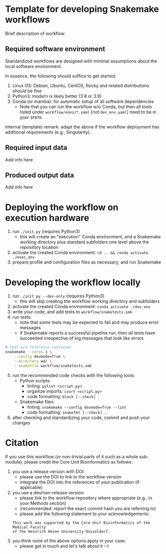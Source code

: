 # Template for developing Snakemake workflows

Brief description of workflow

## Required software environment

Standardized workflows are designed with minimal assumptions about the local software environment.

In essence, the following should suffice to get started:
1. Linux OS: Debian, Ubuntu, CentOS, Rocky and related distributions should be fine
2. Python3: modern is likely better (3.8 or 3.9)
3. Conda (or mamba): for automatic setup of all software dependencies
    - Note that you can run the workflow w/o Conda, but then all tools listed under `workflow/envs/*.yaml` [not `dev_env.yaml`] need to be in your `$PATH`.

Internal (template) remark: adapt the above if the workflow deployment has additional requirements (e.g., Singularity).

## Required input data

Add info here

## Produced output data

Add info here

# Deploying the workflow on execution hardware

1. run `./init.py` (requires Python3)
    - this will create an "execution" Conda environment,
    and a Snakemake working directory plus standard subfolders
    one level above the repository location
2. activate the created Conda environment: `cd .. && conda activate ./exec_env`
3. prepare profile and configuration files as necessary, and run Snakemake


# Developing the workflow locally

1. run `./init.py --dev-only` (requires Python3)
    - this will skip creating the workflow working directory and subfolders
2. activate the created Conda environment: `conda activate ./dev_env`
3. write your code, and add tests to `workflow/snaketests.smk`
4. run tests:
    - note that some tests may be expected to fail and may produce error messages
    - if Snakemake reports a successful pipeline run, then all tests have succeeded
      irrespective of log messages that look like errors
```bash
# test w/o reference container
snakemake --cores 1 \
    --config devmode=True \
    --directory wd/ \
    --snakefile workflow/snaketests.smk
```
    
5. run the recommended code checks with the following tools:
    - Python scripts:
        - linting: `pylint <script.py>`
        - organize imports: `isort <script.py>`
        - code formatting: `black [--check] .`
    - Snakemake files:
        - linting: `snakemake --config devmode=True --lint`
        - code formatting: `snakefmt [--check] .`
6. after checking and standardizing your code, commit and push your changes

# Citation

If you use this workflow (or non-trivial parts of it such as a whole sub-module),
please credit the Core Unit Bioinformatics as follows:

1. you use a release version with DOI:
    - please use the DOI to link to the workflow version
    - integrate the DOI into the references of your publication (if applicable)
2. you use a dev/non-release version:
    - please link to the workflow repository where appropriate (e.g., in your Methods section)
    - (recommended: report the exact commit hash you are referring to)
    - please add the following statement to your acknowledgements:
    ```
    This work was supported by the Core Unit Bioinformatics of the Medical Faculty
    of the Heinrich Heine University Düsseldorf.
    ```
3. you think none of the above options apply in your case:
    - please get in touch and let's talk about it :-)
